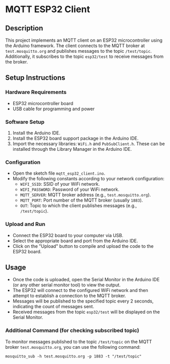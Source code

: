 # MQTT ESP32 Client

## Description
This project implements an MQTT client on an ESP32 microcontroller using the Arduino framework. The client connects to the MQTT broker at `test.mosquitto.org` and publishes messages to the topic `/test/topic`. Additionally, it subscribes to the topic `esp32/test` to receive messages from the broker.

## Setup Instructions
### Hardware Requirements
- ESP32 microcontroller board
- USB cable for programming and power

### Software Setup
1. Install the Arduino IDE.
2. Install the ESP32 board support package in the Arduino IDE.
3. Import the necessary libraries: `WiFi.h` and `PubSubClient.h`. These can be installed through the Library Manager in the Arduino IDE.

### Configuration
- Open the sketch file `mqtt_esp32_client.ino`.
- Modify the following constants according to your network configuration:
  - `WIFI_SSID`: SSID of your WiFi network.
  - `WIFI_PASSWORD`: Password of your WiFi network.
  - `MQTT_SERVER`: MQTT broker address (e.g., `test.mosquitto.org`).
  - `MQTT_PORT`: Port number of the MQTT broker (usually `1883`).
  - `OUT`: Topic to which the client publishes messages (e.g., `/test/topic`).

### Upload and Run
- Connect the ESP32 board to your computer via USB.
- Select the appropriate board and port from the Arduino IDE.
- Click on the "Upload" button to compile and upload the code to the ESP32 board.

## Usage
- Once the code is uploaded, open the Serial Monitor in the Arduino IDE (or any other serial monitor tool) to view the output.
- The ESP32 will connect to the configured WiFi network and then attempt to establish a connection to the MQTT broker.
- Messages will be published to the specified topic every 2 seconds, indicating the count of messages sent.
- Received messages from the topic `esp32/test` will be displayed on the Serial Monitor.

### Additional Command (for checking subscribed topic)
To monitor messages published to the topic `/test/topic` on the MQTT broker `test.mosquitto.org`, you can use the following command:
```shell
mosquitto_sub -h test.mosquitto.org -p 1883 -t "/test/topic"
